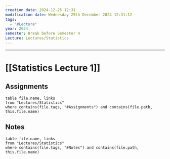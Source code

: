 ```yaml
---
creation date: 2024-12-25 12:31
modification date: Wednesday 25th December 2024 12:31:12
tags:
  - "#Lecture"
year: 2024
semester: Break before Semester 4
Lecture: Lectures/Statistics
---
```

---
# [[Statistics Lecture 1]]


## Assignments

 ```dataview
table file.name, links
from "Lectures/Statistics"
where contains(file.tags, "#Assignments") and contains(file.path, this.file.name)
```



## Notes


 ```dataview
table file.name, links
from "Lectures/Statistics"
where contains(file.tags, "#Notes") and contains(file.path, this.file.name)
```



